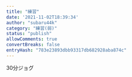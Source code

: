 ```yaml
---
title: "練習"
date: '2021-11-02T18:39:34'
author: "subaru44k"
category: "練習(弱)"
status: "publish"
allowComments: true
convertBreaks: false
entryHash: "783e23893dbb93317db682928aba874c"
---
```

30分ジョグ
